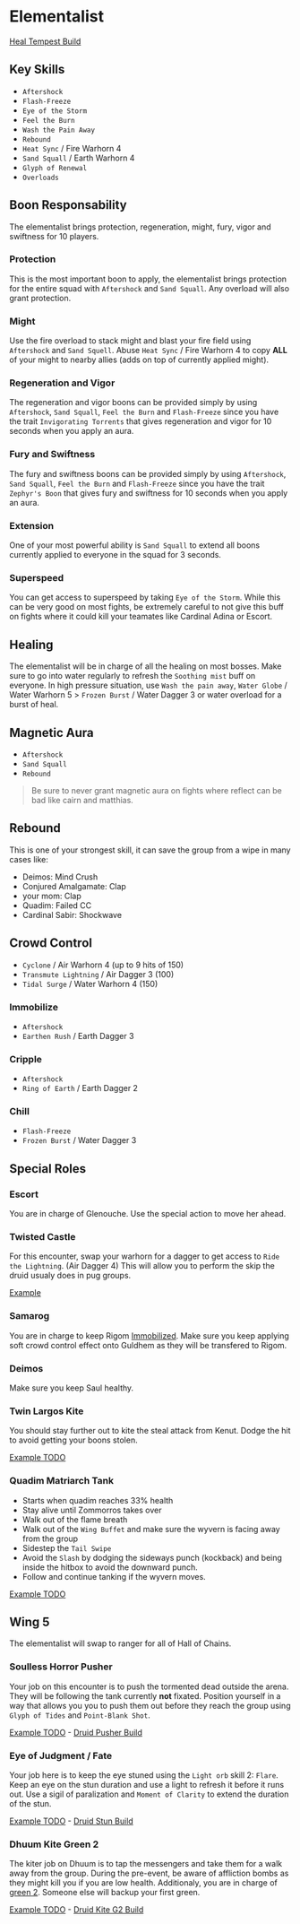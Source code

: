 # Elementalist

[Heal Tempest Build](http://gw2skills.net/editor/?PGhEgEWGBrh5gVil2kerD-zRRYQhUDUNaqq+KjqLg0TAfPIiyGI/NVALtvZB-ekk)

## Key Skills

- `Aftershock`
- `Flash-Freeze`
- `Eye of the Storm`
- `Feel the Burn`
- `Wash the Pain Away`
- `Rebound`
- `Heat Sync` / Fire Warhorn 4
- `Sand Squall` / Earth Warhorn 4
- `Glyph of Renewal`
- `Overloads`

## Boon Responsability

The elementalist brings protection, regeneration, might, fury, vigor and swiftness for 10 players.

### Protection

This is the most important boon to apply, the elementalist brings protection for the entire squad with `Aftershock` and `Sand Squall`. Any overload will also grant protection.

### Might

Use the fire overload to stack might and blast your fire field using `Aftershock` and `Sand Squell`. Abuse `Heat Sync` / Fire Warhorn 4 to copy **ALL** of your might to nearby allies (adds on top of currently applied might).

### Regeneration and Vigor

The regeneration and vigor boons can be provided simply by using `Aftershock`, `Sand Squall`, `Feel the Burn` and `Flash-Freeze` since you have the trait `Invigorating Torrents` that gives regeneration and vigor for 10 seconds when you apply an aura.

### Fury and Swiftness

The fury and swiftness boons can be provided simply by using `Aftershock`, `Sand Squall`, `Feel the Burn` and `Flash-Freeze` since you have the trait `Zephyr's Boon` that gives fury and swiftness for 10 seconds when you apply an aura.

### Extension

One of your most powerful ability is `Sand Squall` to extend all boons currently applied to everyone in the squad for 3 seconds.

### Superspeed

You can get access to superspeed by taking `Eye of the Storm`. While this can be very good on most fights, be extremely careful to not give this buff on fights where it could kill your teamates like Cardinal Adina or Escort.

## Healing

The elementalist will be in charge of all the healing on most bosses. Make sure to go into water regularly to refresh the `Soothing mist` buff on everyone. In high pressure situation, use `Wash the pain away`, `Water Globe` / Water Warhorn 5 > `Frozen Burst` / Water Dagger 3 or water overload for a burst of heal.

## Magnetic Aura

- `Aftershock`
- `Sand Squall`
- `Rebound`

> Be sure to never grant magnetic aura on fights where reflect can be bad like cairn and matthias.

## Rebound

This is one of your strongest skill, it can save the group from a wipe in many cases like:

- Deimos: Mind Crush
- Conjured Amalgamate: Clap
- your mom: Clap
- Quadim: Failed CC
- Cardinal Sabir: Shockwave

## Crowd Control

- `Cyclone` / Air Warhorn 4 (up to 9 hits of 150)
- `Transmute Lightning` / Air Dagger 3 (100)
- `Tidal Surge` / Water Warhorn 4 (150)

### Immobilize

- `Aftershock`
- `Earthen Rush` / Earth Dagger 3

### Cripple

- `Aftershock`
- `Ring of Earth` / Earth Dagger 2

### Chill

- `Flash-Freeze`
- `Frozen Burst` / Water Dagger 3

## Special Roles

### Escort

You are in charge of Glenouche. Use the special action to move her ahead.

### Twisted Castle

For this encounter, swap your warhorn for a dagger to get access to `Ride the Lightning`. (Air Dagger 4)
This will allow you to perform the skip the druid usualy does in pug groups.

[Example](https://youtu.be/sN0EI6dOigc)

### Samarog

You are in charge to keep Rigom [Immobilized](#immobilize). Make sure you keep applying soft crowd control effect onto Guldhem as they will be transfered to Rigom.

### Deimos

Make sure you keep Saul healthy.

### Twin Largos Kite

You should stay further out to kite the steal attack from Kenut. Dodge the hit to avoid getting your boons stolen.

[Example TODO]()

### Quadim Matriarch Tank

- Starts when quadim reaches 33% health
- Stay alive until Zommorros takes over
- Walk out of the flame breath
- Walk out of the `Wing Buffet` and make sure the wyvern is facing away from the group
- Sidestep the `Tail Swipe`
- Avoid the `Slash` by dodging the sideways punch (kockback) and being inside the hitbox to avoid the downward punch.
- Follow and continue tanking if the wyvern moves.

[Example TODO]()

## Wing 5

The elementalist will swap to ranger for all of Hall of Chains.

### Soulless Horror Pusher

Your job on this encounter is to push the tormented dead outside the arena. They will be following the tank currently **not** fixated. Position yourself in a way that allows you you to push them out before they reach the group using `Glyph of Tides` and `Point-Blank Shot`.

[Example TODO]() - [Druid Pusher Build](http://gw2skills.net/editor/?POhAYNlVwSYKsGGJO2TetsSOWcA-zRJYqR1fhkaEUdRleq67BJU+bp9NL-e)

### Eye of Judgment / Fate

Your job here is to keep the eye stuned using the `Light orb` skill 2: `Flare`. Keep an eye on the stun duration and use a light to refresh it before it runs out. Use a sigil of paralization and `Moment of Clarity` to extend the duration of the stun.

[Example TODO]() - [Druid Stun Build](http://gw2skills.net/editor/?POxEY6MsMBWCThhwIxxfyrZNi4A-zRJYqR9fh0SBUdUleq67BJU28vl23sA-e)

### Dhuum Kite Green 2

The kiter job on Dhuum is to tap the messengers and take them for a walk away from the group. During the pre-event, be aware of affliction bombs as they might kill you if you are low health. Additionaly, you are in charge of [green 2](/mechanics/dhuum-green.md). Someone else will backup your first green.

[Example TODO]() - [Druid Kite G2 Build](http://gw2skills.net/editor/?POxEYiNssCWCThNyIxyVyr1VyriD-zRJYqR9fZUdVleq67BJU+bp9NL-e)
